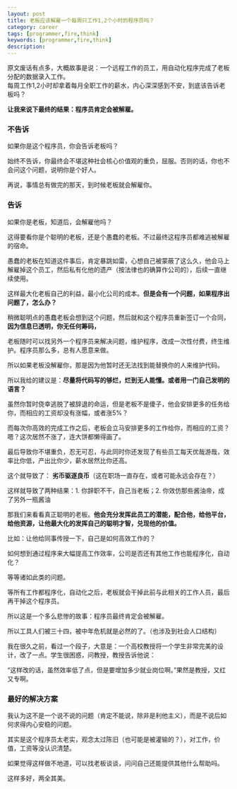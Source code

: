 ```yaml
---
layout: post
title: 老板应该解雇一个每周只工作1,2个小时的程序员吗？
category: career
tags: [programmer,fire,think]
keywords: [programmer,fire,think]
description: 
---
```


原文废话有点多，大概故事是说：一个远程工作的员工，用自动化程序完成了老板分配的数据录入工作。  
每周工作1,2小时却拿着每月全职工作的薪水，内心深深感到不安，到底该告诉老板吗？  


**让我来说下最终的结果：程序员肯定会被解雇。**

### 不告诉
如果你是这个程序员，你会告诉老板吗？

始终不告诉，你最终会不堪这种社会核心价值观的重负，屈服。否则的话，你也不会问这个问题，说明你是个好人。

再说，事情总有做完的那天，到时候老板就会解雇你。



### 告诉
如果你是老板，知道后，会解雇他吗？

这得要看你是个聪明的老板，还是个愚蠢的老板。不过最终这程序员都难逃被解雇的宿命。

愚蠢的老板在知道这件事后，肯定暴跳如雷，心想自己被蒙蔽了这么久，他会马上解雇掉这个员工，然后私有化他的遗产（按法律也的确算作公司的），后续一直继续使用。

这样最大化老板自己的利益，最小化公司的成本。**但是会有一个问题，如果程序出问题了，怎么办？**

稍微聪明点的愚蠢老板会想到这个问题，然后就和这个程序员重新签订一个合同， **因为信息已透明，你无任何筹码，**

老板随时可以找另外一个程序员来解决问题，维护程序，改成一次性付费，终生维护。程序员那么多，总有人愿意来做。



所以如果老板没解雇你，那是因为他暂时还无法找到能替换你的人来维护代码。

所以我给的建议是：**尽量将代码写的够烂，烂到无人能懂。或者用一门自己发明的语言？**



虽然你暂时侥幸逃脱了被辞退的命运，但是老板不是傻子，他会安排更多的任务给你，而相应的工资却没有涨幅，或者涨5%？

而每次你高效的完成工作之后，老板会立马安排更多的工作给你，而相应的工资？嗯？这次居然不涨了，连大饼都懒得画了。

最后导致你不堪重负，忍无可忍，与此同时你还发现了有些员工每天优哉游哉，效率比你低，产出比你少，薪水居然比你还高。



这个就导致了： **劣币驱逐良币**（这在职场一直存在，或者可能永远会存在？）

这样就导致了两种结果：1. 你辞职不干，自己当老板；2. 你效仿那些酱油帝，成了另外一瓶酱油



那我们来看看真正聪明的老板。**他会充分发挥此员工的潜能，配合他，给他平台，给他资源，让他最大化的发挥自己的聪明才智，兑现他的价值。**

比如：让他给同事传授一下，自己是如何高效工作的？

如何想到通过程序来大幅提高工作效率，公司是否还有其他工作也能程序化，自动化？

等等诸如此类的问题。

等所有工作都程序化，自动化之后，老板就会干掉此前与此相关的工作人员，最后再干掉这个程序员。



所以这是一个多么悲惨的故事：程序员最终肯定会被解雇。

所以工具人们被三十四，被中年危机就是必然的了。（也涉及到社会人口结构）



我在很久之前，看过一个段子，大意是：一个高校教授将一个学生非常完美的设计，改了一点。学生很困惑，问教授，教授告诉他说：

“这样改的话，虽然效率低了点，但是要增加多少就业岗位啊。”果然是教授，又红又专啊。

### 最好的解决方案
我认为这不是一个说不说的问题（肯定不能说，除非是利他主义），而是不说后如何求得内心安稳的问题。

其实是这个程序员太老实，观念太过陈旧（也可能是被灌输的？），对工作，价值，工资等没认识清楚。

如果觉得这样做不地道，可以找老板谈谈，问问自己还能提供其他什么帮助吗。

这样多好，两全其美。
